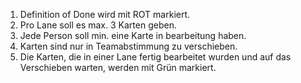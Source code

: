 1. Definition of Done wird mit ROT markiert.
2. Pro Lane soll es max. 3 Karten geben.
3. Jede Person soll min. eine Karte in bearbeitung haben.
4. Karten sind nur in Teamabstimmung zu verschieben.
5. Die Karten, die in einer Lane fertig bearbeitet wurden und auf das Verschieben warten, werden mit Grün markiert.
